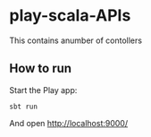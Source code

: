 # play-scala-APIs
This contains anumber of contollers

## How to run

Start the Play app:

```
sbt run
```

And open [http://localhost:9000/](http://localhost:9000/)


